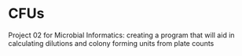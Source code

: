 CFUs
====

Project 02 for Microbial Informatics: creating a program that will aid in calculating dilutions and colony forming units from plate counts
